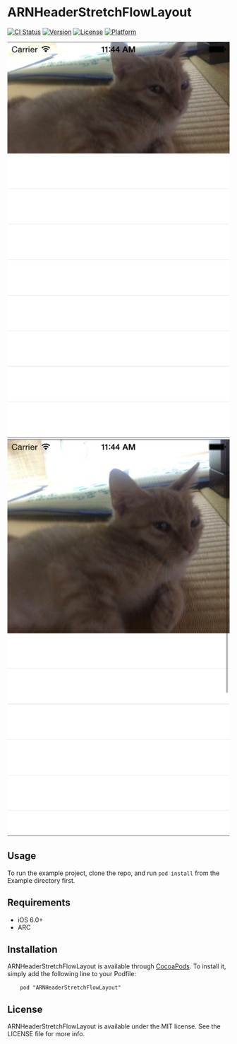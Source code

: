 # ARNHeaderStretchFlowLayout

[![CI Status](http://img.shields.io/travis/xxxAIRINxxx/ARNHeaderStretchFlowLayout.svg?style=flat)](https://travis-ci.org/xxxAIRINxxx/ARNHeaderStretchFlowLayout)
[![Version](https://img.shields.io/cocoapods/v/ARNHeaderStretchFlowLayout.svg?style=flat)](http://cocoadocs.org/docsets/ARNHeaderStretchFlowLayout)
[![License](https://img.shields.io/cocoapods/l/ARNHeaderStretchFlowLayout.svg?style=flat)](http://cocoadocs.org/docsets/ARNHeaderStretchFlowLayout)
[![Platform](https://img.shields.io/cocoapods/p/ARNHeaderStretchFlowLayout.svg?style=flat)](http://cocoadocs.org/docsets/ARNHeaderStretchFlowLayout)

![screenshot1](https://github.com/xxxAIRINxxx/ARNHeaderStretchFlowLayout/blob/master/Screenshots/image1.png)
![screenshot2](https://github.com/xxxAIRINxxx/ARNHeaderStretchFlowLayout/blob/master/Screenshots/image2.png)

## Usage

To run the example project, clone the repo, and run `pod install` from the Example directory first.

## Requirements

* iOS 6.0+
* ARC

## Installation

ARNHeaderStretchFlowLayout is available through [CocoaPods](http://cocoapods.org). To install
it, simply add the following line to your Podfile:

````
    pod "ARNHeaderStretchFlowLayout"
````

## License

ARNHeaderStretchFlowLayout is available under the MIT license. See the LICENSE file for more info.


